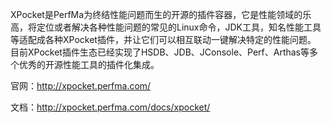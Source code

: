 XPocket是PerfMa为终结性能问题而生的开源的插件容器，它是性能领域的乐高，将定位或者解决各种性能问题的常见的Linux命令，JDK工具，知名性能工具等适配成各种XPocket插件，并让它们可以相互联动一键解决特定的性能问题。 目前XPocket插件生态已经实现了HSDB、JDB、JConsole、Perf、Arthas等多个优秀的开源性能工具的插件化集成。

官网：http://xpocket.perfma.com/

文档：http://xpocket.perfma.com/docs/xpocket/

